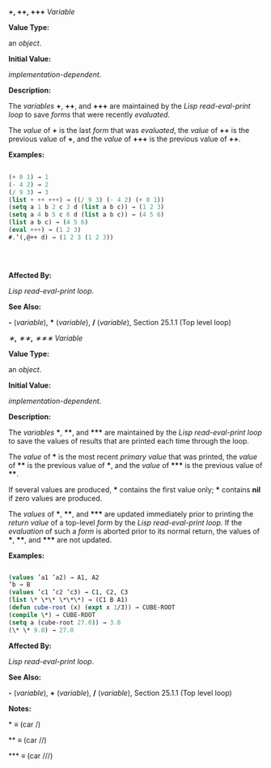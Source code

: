 **+, ++, +++** *Variable* 



**Value Type:** 



an *object*. 



**Initial Value:** 



*implementation-dependent*. 



**Description:** 



The *variables* **+**, **++**, and **+++** are maintained by the *Lisp read-eval-print loop* to save *forms* that were recently *evaluated*. 



The *value* of **+** is the last *form* that was *evaluated*, the *value* of **++** is the previous value of **+**, and the *value* of **+++** is the previous value of **++**. 



**Examples:**
```lisp
 
(+ 0 1) → 1 
(- 4 2) → 2 
(/ 9 3) → 3 
(list + ++ +++) → ((/ 9 3) (- 4 2) (+ 0 1)) 
(setq a 1 b 2 c 3 d (list a b c)) → (1 2 3) 
(setq a 4 b 5 c 6 d (list a b c)) → (4 5 6) 
(list a b c) → (4 5 6) 
(eval +++) → (1 2 3) 
#.‘(,@++ d) → (1 2 3 (1 2 3)) 

 
 

```
**Affected By:** 



*Lisp read-eval-print loop*. 



**See Also:** 



**-** (*variable*), **\*** (*variable*), **/** (*variable*), Section 25.1.1 (Top level loop) 



*∗***,** *∗∗***,** *∗∗∗ Variable* 



**Value Type:** 



an *object*. 



**Initial Value:** 



*implementation-dependent*. 



**Description:** 



The *variables* **\***, **\*\***, and **\*\*\*** are maintained by the *Lisp read-eval-print loop* to save the values of results that are printed each time through the loop. 



The *value* of **\*** is the most recent *primary value* that was printed, the *value* of **\*\*** is the previous value of **\***, and the *value* of **\*\*\*** is the previous value of **\*\***. 



If several values are produced, **\*** contains the first value only; **\*** contains **nil** if zero values are produced. 



The *values* of **\***, **\*\***, and **\*\*\*** are updated immediately prior to printing the *return value* of a top-level *form* by the *Lisp read-eval-print loop*. If the *evaluation* of such a *form* is aborted prior to its normal return, the values of **\***, **\*\***, and **\*\*\*** are not updated. 



**Examples:**
```lisp

(values ’a1 ’a2) → A1, A2 
’b → B 
(values ’c1 ’c2 ’c3) → C1, C2, C3 
(list \* \*\* \*\*\*) → (C1 B A1) 
(defun cube-root (x) (expt x 1/3)) → CUBE-ROOT 
(compile \*) → CUBE-ROOT 
(setq a (cube-root 27.0)) → 3.0 
(\* \* 9.0) → 27.0 

```
**Affected By:** 



*Lisp read-eval-print loop*. 







 



 



**See Also:** 



**-** (*variable*), **+** (*variable*), **/** (*variable*), Section 25.1.1 (Top level loop) 



**Notes:** 



\* *≡* (car /) 



\*\* *≡* (car //) 



\*\*\* *≡* (car ///) 



